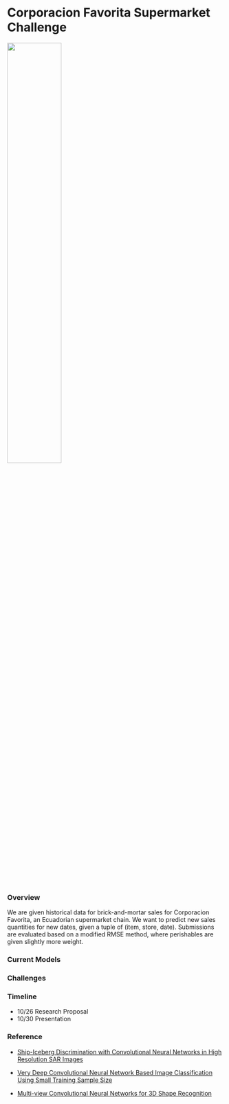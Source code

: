 # Corporacion Favorita Supermarket Challenge

<img src="https://upload.wikimedia.org/wikipedia/commons/0/0f/Corporaci%C3%B3n_Favorita_Logo.png" width="50%">

### Overview
We are given historical data for brick-and-mortar sales for Corporacion Favorita, an Ecuadorian supermarket chain. We want to predict new sales quantities for new dates, given a tuple of (item, store, date). Submissions are evaluated based on a modified RMSE method, where perishables are given slightly more weight.

### Current Models



### Challenges


### Timeline
- 10/26 Research Proposal
- 10/30 Presentation

### Reference
- [Ship-Iceberg Discrimination with Convolutional Neural Networks in High Resolution SAR Images](http://elib.dlr.de/99079/2/2016_BENTES_Frost_Velotto_Tings_EUSAR_FP.pdf)

- [Very Deep Convolutional Neural Network Based Image Classification Using Small Training Sample Size](http://ieeexplore.ieee.org/stamp/stamp.jsp?arnumber=7486599)

- [Multi-view Convolutional Neural Networks for 3D Shape Recognition](http://vis-www.cs.umass.edu/mvcnn/docs/su15mvcnn.pdf)

